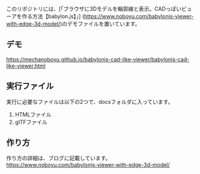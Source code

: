 
このリポジトリには、[「ブラウザに3Dモデルを輪郭線と表示。CADっぽいビューアを作る方法【babylon.js】」] (https://www.noboyu.com/babylonjs-viewer-with-edge-3d-model/)のデモファイルを置いています。

## デモ

https://mechanoboyu.github.io/babylonjs-cad-like-viewer/babylonjs-cad-like-viewer.html

## 実行ファイル
実行に必要なファイルは以下の2つで、docsフォルダに入っています。

1. HTMLファイル
2. glTFファイル

## 作り方
作り方の詳細は、ブログに記載しています。  
https://www.noboyu.com/babylonjs-viewer-with-edge-3d-model/




